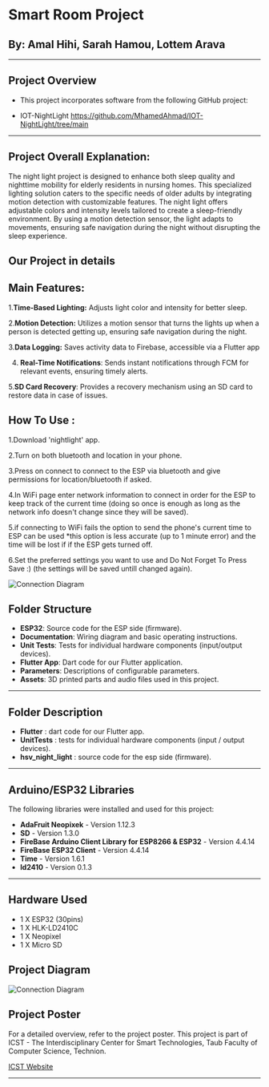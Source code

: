 # Smart Room Project

## By: Amal Hihi, Sarah Hamou, Lottem Arava

---

## Project Overview

- This project incorporates software from the following GitHub project:

- IOT-NightLight https://github.com/MhamedAhmad/IOT-NightLight/tree/main

---

## Project Overall Explanation:


The night light project is designed to enhance both sleep quality and nighttime mobility for elderly residents in nursing homes. This specialized lighting solution caters to the specific needs of older adults by integrating motion detection with customizable features. The night light offers adjustable colors and intensity levels tailored to create a sleep-friendly environment. By using a motion detection sensor, the light adapts to movements, ensuring safe navigation during the night without disrupting the sleep experience.

## Our Project in details

## Main Features: 
1.**Time-Based Lighting:** Adjusts light color and intensity for better sleep.

2.**Motion Detection:** Utilizes a motion sensor that turns the lights up when a person is detected getting up, ensuring safe navigation during the night.

3.**Data Logging:** Saves activity data to Firebase, accessible via a Flutter app

4. **Real-Time Notifications**: Sends instant notifications through FCM for relevant events, ensuring timely alerts.

5.**SD Card Recovery**: Provides a recovery mechanism using an SD card to restore data in case of issues.


## How To Use : 

1.Download 'nightlight' app.

2.Turn on both bluetooth and location in your phone.

3.Press on connect to connect to the ESP via bluetooth and give permissions for location/bluetooth if asked.

4.In WiFi page enter network information to connect in order for the ESP to keep track of the current time (doing so once is enough as long as the network info doesn't change since they will be saved).

5.if connecting to WiFi fails the option to send the phone's current time to ESP can be used *this option is less accurate (up to 1 minute error) and the time will be lost if if the ESP gets turned off.

6.Set the preferred settings you want to use and Do Not Forget To Press Save :) (the settings will be saved untill changed again).

![Connection Diagram](https://github.com/lottemarava/S24-IoT-SmartRoom/blob/main/lighttranstiojn.PNG)

## Folder Structure

- **ESP32**: Source code for the ESP side (firmware).
- **Documentation**: Wiring diagram and basic operating instructions.
- **Unit Tests**: Tests for individual hardware components (input/output devices).
- **Flutter App**: Dart code for our Flutter application.
- **Parameters**: Descriptions of configurable parameters.
- **Assets**: 3D printed parts and audio files used in this project.

---
## Folder Description
- **Flutter** : dart code for our Flutter app.
- **UnitTests** : tests for individual hardware components (input / output devices).
- **hsv_night_light** : source code for the esp side (firmware).
---
## Arduino/ESP32 Libraries

The following libraries were installed and used for this project:

- **AdaFruit Neopixek** - Version 1.12.3
- **SD** - Version 1.3.0
- **FireBase Arduino Client Library for ESP8266 & ESP32** - Version 4.4.14
- **FireBase ESP32 Client** - Version 4.4.14
- **Time** - Version 1.6.1
- **ld2410** - Version 0.1.3

---
## Hardware Used
- 1 X ESP32 (30pins)
- 1 X HLK-LD2410C
- 1 X Neopixel 
- 1 X Micro SD 

## Project Diagram
![Connection Diagram](https://github.com/lottemarava/S24-IoT-SmartRoom/blob/main/connectionDiagram.png)

## Project Poster
For a detailed overview, refer to the project poster. This project is part of ICST - The Interdisciplinary Center for Smart Technologies, Taub Faculty of Computer Science, Technion.

[ICST Website](https://icst.cs.technion.ac.il/)

---
